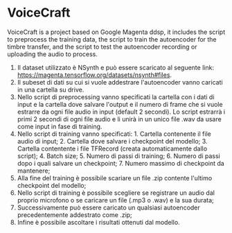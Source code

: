 # VoiceCraft

VoiceCraft is a project based on Google Magenta ddsp, it includes the script to preprocess the training data, the script to train the autoencoder for the timbre transfer, and the script to test the autoencoder recording or uploading the audio to process.

1. Il dataset utilizzato è NSynth e può essere scaricato al seguente link: https://magenta.tensorflow.org/datasets/nsynth#files.
2. Il subeset di dati su cui si vuole addestrare l'autoencoder vanno caricati in una cartella su drive.
3. Nello script di preprocessing vanno specificati la cartella con i dati di input e la cartella dove salvare l'output e il numero di frame che si vuole estrarre da ogni file audio in input (default 2 secondi).
   Lo script estrarrà i primi 2 secondi di ogni file audio e li unirà in un unico file .wav da usare come input in fase di training.
4. Nello script di training vanno specificati:
       1. Cartella contenente il file audio di input;
       2. Cartella dove salvare i checkpoint del modello;
       3. Cartella contentente i file TFRecord (creata automaticamente dallo script);
       4. Batch size;
       5. Numero di passi di training;
       6. Numero di passi dopo i quali salvare un checkpoint;
       7. Numero massimo di checkpoint da mantenere;
5. Alla fine del training è possibile scariare un file .zip contente l'ultimo checkpoint del modello;
6. Nello script di training è possibile scegliere se registrare un audio dal proprio microfono o se caricare un file (.mp3 o .wav) e la sua durata;
7. Successivamente può essere caricato un qualsiasi autoencoder precedentemente addestrato come .zip;
8. Infine è possibile ascoltare i risultati ottenuti dal modello.

